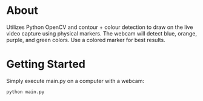 # About
Utilizes Python OpenCV and contour + colour detection to draw on the live video capture using physical markers. The webcam will detect blue, orange, purple, and green colors. Use a colored marker for best results.

# Getting Started
Simply execute main.py on a computer with a webcam:

`python main.py`


